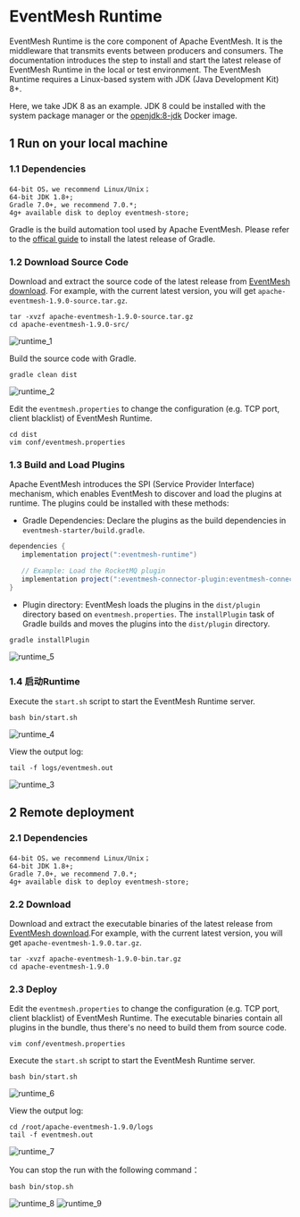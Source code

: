 # EventMesh Runtime

EventMesh Runtime is the core component of Apache EventMesh. It is the middleware that transmits events between producers and consumers. The documentation introduces the step to install and start the latest release of EventMesh Runtime in the local or test environment. The EventMesh Runtime requires a Linux-based system with JDK (Java Development Kit) 8+.

Here, we take JDK 8 as an example. JDK 8 could be installed with the system package manager or the [openjdk:8-jdk](https://hub.docker.com/_/openjdk) Docker image.

## 1 Run on your local machine

### 1.1 Dependencies

```
64-bit OS，we recommend Linux/Unix；
64-bit JDK 1.8+;
Gradle 7.0+, we recommend 7.0.*;
4g+ available disk to deploy eventmesh-store;
```

Gradle is the build automation tool used by Apache EventMesh. Please refer to the [offical guide](https://docs.gradle.org/current/userguide/installation.html) to install the latest release of Gradle.

### 1.2 Download Source Code

Download and extract the source code of the latest release from [EventMesh download](https://eventmesh.apache.org/download). For example, with the current latest version, you will get `apache-eventmesh-1.9.0-source.tar.gz`.

```console
tar -xvzf apache-eventmesh-1.9.0-source.tar.gz
cd apache-eventmesh-1.9.0-src/
```

![runtime_1](/images/install/runtime_1.png)

Build the source code with Gradle.

```console
gradle clean dist
```

![runtime_2](/images/install/runtime_2.png)

Edit the `eventmesh.properties` to change the configuration (e.g. TCP port, client blacklist) of EventMesh Runtime.

```console
cd dist
vim conf/eventmesh.properties
```

### 1.3 Build and Load Plugins

Apache EventMesh introduces the SPI (Service Provider Interface) mechanism, which enables EventMesh to discover and load the plugins at runtime. The plugins could be installed with these methods:

- Gradle Dependencies: Declare the plugins as the build dependencies in `eventmesh-starter/build.gradle`.

```gradle
dependencies {
   implementation project(":eventmesh-runtime")

   // Example: Load the RocketMQ plugin
   implementation project(":eventmesh-connector-plugin:eventmesh-connector-rocketmq")
}
```

- Plugin directory: EventMesh loads the plugins in the `dist/plugin` directory based on `eventmesh.properties`. The `installPlugin` task of Gradle builds and moves the plugins into the `dist/plugin` directory.

```console
gradle installPlugin
```

![runtime_5](/images/install/runtime_5.png)

### 1.4 启动Runtime

Execute the `start.sh` script to start the EventMesh Runtime server.

```console
bash bin/start.sh
```

![runtime_4](/images/install/runtime_4.png)

View the output log:

```console
tail -f logs/eventmesh.out
```
![runtime_3](/images/install/runtime_3.png)

## 2 Remote deployment

### 2.1 Dependencies

```
64-bit OS，we recommend Linux/Unix；
64-bit JDK 1.8+;
Gradle 7.0+, we recommend 7.0.*;
4g+ available disk to deploy eventmesh-store;
```

### 2.2 Download

Download and extract the executable binaries of the latest release from [EventMesh download](https://eventmesh.apache.org/download).For example, with the current latest version, you will get `apache-eventmesh-1.9.0.tar.gz`.


```console
tar -xvzf apache-eventmesh-1.9.0-bin.tar.gz
cd apache-eventmesh-1.9.0
```

### 2.3 Deploy

Edit the `eventmesh.properties` to change the configuration (e.g. TCP port, client blacklist) of EventMesh Runtime. The executable binaries contain all plugins in the bundle, thus there's no need to build them from source code.

```console
vim conf/eventmesh.properties
```

Execute the `start.sh` script to start the EventMesh Runtime server.

```console
bash bin/start.sh
```

![runtime_6](/images/install/runtime_6.png)


View the output log:

```console
cd /root/apache-eventmesh-1.9.0/logs
tail -f eventmesh.out
```
![runtime_7](/images/install/runtime_7.png)

You can stop the run with the following command：

```console
bash bin/stop.sh
```

![runtime_8](/images/install/runtime_8.png)
![runtime_9](/images/install/runtime_9.png)
